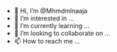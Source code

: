 - 👋 Hi, I’m @Mhmdmlnaaja
- 👀 I’m interested in ...
- 🌱 I’m currently learning ...
- 💞️ I’m looking to collaborate on ...
- 📫 How to reach me ...

<!---
Mhmdmlnaaja/Mhmdmlnaaja is a ✨ special ✨ repository because its `README.md` (this file) appears on your GitHub profile.
You can click the Preview link to take a look at your changes.
--->
